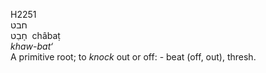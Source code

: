 H2251  
חבט  
חָבַט ‎ châbaṭ  
*khaw-bat‘*  
A primitive root; to *knock* out or off: - beat (off, out), thresh.  
